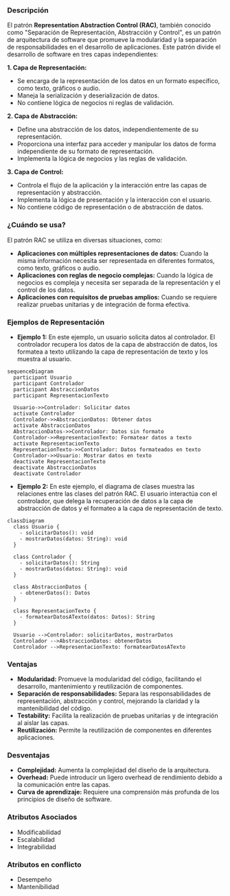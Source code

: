 ### Descripción
El patrón **Representation Abstraction Control (RAC)**, también conocido como "Separación de Representación, Abstracción y Control", es un patrón de arquitectura de software que promueve la modularidad y la separación de responsabilidades en el desarrollo de aplicaciones. Este patrón divide el desarrollo de software en tres capas independientes:

**1. Capa de Representación:**

- Se encarga de la representación de los datos en un formato específico, como texto, gráficos o audio.
- Maneja la serialización y deserialización de datos.
- No contiene lógica de negocios ni reglas de validación.

**2. Capa de Abstracción:**

- Define una abstracción de los datos, independientemente de su representación.
- Proporciona una interfaz para acceder y manipular los datos de forma independiente de su formato de representación.
- Implementa la lógica de negocios y las reglas de validación.

**3. Capa de Control:**

- Controla el flujo de la aplicación y la interacción entre las capas de representación y abstracción.
- Implementa la lógica de presentación y la interacción con el usuario.
- No contiene código de representación o de abstracción de datos.
### ¿Cuándo se usa?
El patrón RAC se utiliza en diversas situaciones, como:

- **Aplicaciones con múltiples representaciones de datos:** Cuando la misma información necesita ser representada en diferentes formatos, como texto, gráficos o audio.
- **Aplicaciones con reglas de negocio complejas:** Cuando la lógica de negocios es compleja y necesita ser separada de la representación y el control de los datos.
- **Aplicaciones con requisitos de pruebas amplios:** Cuando se requiere realizar pruebas unitarias y de integración de forma efectiva.

### Ejemplos de Representación
- **Ejemplo 1:** En este ejemplo, un usuario solicita datos al controlador. El controlador recupera los datos de la capa de abstracción de datos, los formatea a texto utilizando la capa de representación de texto y los muestra al usuario.
``` mermaid
sequenceDiagram
  participant Usuario
  participant Controlador
  participant AbstraccionDatos
  participant RepresentacionTexto

  Usuario->>Controlador: Solicitar datos
  activate Controlador
  Controlador->>AbstraccionDatos: Obtener datos
  activate AbstraccionDatos
  AbstraccionDatos->>Controlador: Datos sin formato
  Controlador->>RepresentacionTexto: Formatear datos a texto
  activate RepresentacionTexto
  RepresentacionTexto->>Controlador: Datos formateados en texto
  Controlador->>Usuario: Mostrar datos en texto
  deactivate RepresentacionTexto
  deactivate AbstraccionDatos
  deactivate Controlador

```

- **Ejemplo 2:** En este ejemplo, el diagrama de clases muestra las relaciones entre las clases del patrón RAC. El usuario interactúa con el controlador, que delega la recuperación de datos a la capa de abstracción de datos y el formateo a la capa de representación de texto.
``` mermaid
classDiagram
  class Usuario {
    - solicitarDatos(): void
    - mostrarDatos(datos: String): void
  }

  class Controlador {
    - solicitarDatos(): String
    - mostrarDatos(datos: String): void
  }

  class AbstraccionDatos {
    - obtenerDatos(): Datos
  }

  class RepresentacionTexto {
    - formatearDatosATexto(datos: Datos): String
  }

  Usuario -->Controlador: solicitarDatos, mostrarDatos
  Controlador -->AbstraccionDatos: obtenerDatos
  Controlador -->RepresentacionTexto: formatearDatosATexto

```
### Ventajas
- **Modularidad:** Promueve la modularidad del código, facilitando el desarrollo, mantenimiento y reutilización de componentes.
- **Separación de responsabilidades:** Separa las responsabilidades de representación, abstracción y control, mejorando la claridad y la mantenibilidad del código.
- **Testability:** Facilita la realización de pruebas unitarias y de integración al aislar las capas.
- **Reutilización:** Permite la reutilización de componentes en diferentes aplicaciones.

### Desventajas
- **Complejidad:** Aumenta la complejidad del diseño de la arquitectura.
- **Overhead:** Puede introducir un ligero overhead de rendimiento debido a la comunicación entre las capas.
- **Curva de aprendizaje:** Requiere una comprensión más profunda de los principios de diseño de software.

### Atributos Asociados
- Modificabilidad
- Escalabilidad
- Integrabilidad

### Atributos en conflicto
- Desempeño 
- Mantenibilidad